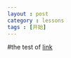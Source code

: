 ```yaml
---
layout : post
category : lessons
tags : [开始]
---
```



#the test of [link](http://my.oschina.net/liupengv5/blog/90435)
